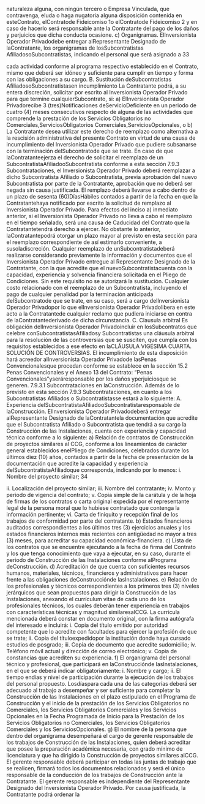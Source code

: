 naturaleza alguna, con ningún tercero o Empresa Vinculada, que contravenga, eluda o haga nugatoria
alguna disposición contenida en esteContrato, elContratode Fideicomiso 1o elContratode Fideicomiso 2
y en caso de hacerlo será responsable ante la Contratante del pago de los daños y perjuicios que dicha
conducta ocasione.
c) Organigramas. ElInversionista Operador Privadodebe entregar alRepresentante Designado de laContratante,
los organigramas de losSubcontratistas AfiliadosoSubcontratistas, indicando el personal que será asignado a
33

cada actividad conforme al programa respectivo establecido en el Contrato, mismo que deberá ser idóneo y
suficiente para cumplir en tiempo y forma con las obligaciones a su cargo.
B. Sustitución deSubcontratistas AfiliadosoSubcontratistasen incumplimiento
La Contratante podrá, a su entera discreción, solicitar por escrito al Inversionista Operador Privado para que termine
cualquierSubcontrato, si:
a) ElInversionista Operador Privadorecibe 3 (tres)Notificaciones deServicioDeficiente en un periodo de cuatro
(4) meses consecutivos respecto de alguna de las actividades que comprende la prestación de los Servicios
Obligatorios no Comerciales,ServiciosObligatorios Comerciales,ServiciosOpcionales, o
b) La Contratante desea utilizar este derecho de reemplazo como alternativa a la rescisión administrativa del
presente Contrato en virtud de una causa de incumplimiento del Inversionista Operador Privado que pudiere
subsanarse con la terminación delSubcontratode que se trate.
En caso de que laContratanteejerza el derecho de solicitar el reemplazo de un SubcontratistaAfiliadooSubcontratista
conforme a esta sección 7.9.3 Subcontrataciones, el Inversionista Operador Privado deberá reemplazar a dicho
Subcontratista Afiliado o Subcontratista, previa aprobación del nuevo Subcontratista por parte de la Contratante,
aprobación que no deberá ser negada sin causa justificada. El remplazo deberá llevarse a cabo dentro de un plazo de
sesenta (60)DíasHábiles contados a partir de la fecha en que la Contratantehaya notificado por escrito la solicitud de
remplazo al Inversionista Operador Privado. Para efectos del inciso a) inmediato anterior, si el Inversionista Operador
Privado no lleva a cabo el reemplazo en el tiempo señalado, será una causa de Caducidad del Contrato que la
Contratantetendrá derecho a ejercer. No obstante lo anterior, laContratantepodrá otorgar un plazo mayor al previsto en
esta sección para el reemplazo correspondiente de así estimarlo conveniente, a susoladiscreción.
Cualquier reemplazo de unSubcontratistadeberá realizarse considerando previamente la información y documentos que
el Inversionista Operador Privado entregue al Representante Designado de la Contratante, con la que acredite que el
nuevoSubcontratistacuenta con la capacidad, experiencia y solvencia financiera solicitada en el Pliego de Condiciones.
Sin este requisito no se autorizará la sustitución.
Cualquier costo relacionado con el reemplazo de un Subcontratista, incluyendo el pago de cualquier penalidad por la
terminación anticipada delSubcontratode que se trate, en su caso, será a cargo delInversionista Operador Privadopor
lo que elInversionista Operador Privadolibera en este acto a la Contratantede cualquier reclamo que pudiera iniciarse
en contra de laContratantederivado de dicha circunstancia.
C. Clausula arbitral
Es obligación delInversionista Operador Privadoincluir en losSubcontratos que celebre conSubcontratistasAfiliadosy
Subcontratistas una cláusula arbitral para la resolución de las controversias que se susciten, que cumpla con los
requisitos establecidos a ese efecto en laCLÁUSULA VIGÉSIMA CUARTA. SOLUCIÓN DE CONTROVERSIAS.
El incumplimiento de esta disposición hará acreedor alInversionista Operador Privadode lasPenas Convencionalesque
procedan conforme se establece en la sección 15.2 Penas Convencionales y el Anexo 13 del Contrato: “Penas
Convencionales”yseráresponsable por los daños yperjuiciosque se generen.
7.9.3.1 Subcontrataciones en laConstrucción.
Además de lo previsto en esta sección 7.9.3 Subcontrataciones, en cuanto a los Subcontratistas Afiliados o
Subcontratistasse estará a lo siguiente:
A. Experiencia delSubcontratistaAfiliadooSubcontratistaresponsable de laConstrucción.
ElInversionista Operador Privadodeberá entregar alRepresentante Designado de laContratantela documentación
que acredite que el Subcontratista Afiliado o Subcontratista que tendrá a su cargo la Construcción de las
Instalaciones, cuenta con experiencia y capacidad técnica conforme a lo siguiente:
a) Relación de contratos de Construcción de proyectos similares al CCG, conforme a los lineamientos de
carácter general establecidos enelPliego de Condiciones, celebrados durante los últimos diez (10) años,
contados a partir de la fecha de presentación de la documentación que acredite la capacidad y
experiencia delSubcontratistaAfiliadoque corresponda, indicando por lo menos:
i. Nombre del proyecto similar;
34

ii. Localización del proyecto similar;
iii. Nombre del contratante;
iv. Monto y periodo de vigencia del contrato;
v. Copia simple de la carátula y de la hoja de firmas de los contratos o carta original expedida por el
representante legal de la persona moral que lo hubiese contratado que contenga la información
pertinente;
vi. Carta de finiquito y recepción final de los trabajos de conformidad por parte del contratante.
b) Estados financieros auditados correspondientes a los últimos tres (3) ejercicios anuales y los estados
financieros internos más recientes con antigüedad no mayor a tres (3) meses, para acreditar su capacidad
económica-financiera.
c) Lista de los contratos que se encuentre ejecutando a la fecha de firma del Contrato y los que tenga
conocimiento que vaya a ejecutar, en su caso, durante el periodo de Construcción de las Instalaciones
conforme alPrograma deConstrucción.
d) Acreditación de que cuenta con suficientes recursos humanos, materiales, técnicos, financieros y
administrativos para hacer frente a las obligaciones deConstrucciónde lasInstalaciones.
e) Relación de los profesionales y técnicos correspondientes a los primeros tres (3) niveles jerárquicos que
sean propuestos para dirigir la Construcción de las Instalaciones, anexando el currículum vitae de cada
uno de los profesionales técnicos, los cuales deberán tener experiencia en trabajos con características
técnicas y magnitud similaresalCCG. La curricula mencionada deberá constar en documento original, con
la firma autógrafa del interesado e incluirá:
i. Copia del título emitido por autoridad competente que lo acredite con facultades para ejercer la
profesión de que se trate;
ii. Copia del títuloexpedidopor la institución donde haya cursado estudios de posgrado;
iii. Copia de documento que acredite sudomicilio;
iv. Teléfono móvil actual y dirección de correo electrónico;
v. Copia de constancias que acrediten su experiencia.
f) El organigrama del personal técnico y profesional, que participará en laConstrucciónde lasInstalaciones,
en el que se deberá indicar obligatoriamente:
i. Nombre y cargo;
ii. El tiempo endías y nivel de participación durante la ejecución de los trabajos del personal propuesto.
Losdíaspara cada una de las categorías deberá ser adecuado al trabajo a desempeñar y ser suficiente
para completar la Construcción de las Instalaciones en el plazo estipulado en el Programa de
Construcción y el inicio de la prestación de los Servicios Obligatorios no Comerciales, los Servicios
Obligatorios Comerciales y los Servicios Opcionales en la Fecha Programada de Inicio para la
Prestación de los Servicios Obligatorios no Comerciales, los Servicios Obligatorios Comerciales y los
ServiciosOpcionales.
g) El nombre de la persona que dentro del organigrama desempeñará el cargo de gerente responsable de
los trabajos de Construcción de las Instalaciones, quien deberá acreditar que posee la preparación
académica necesaria, con grado mínimo de licenciatura y que ha dirigido la Construcción de proyectos
similares alCCG. El gerente responsable deberá participar en todas las juntas de trabajo que se realicen,
firmará todos los documentos relacionados y será el único responsable de la conducción de los trabajos
de Construcción ante la Contratante. El gerente responsable es independiente del Representante
Designado del Inversionista Operador Privado. Por causa justificada, la Contratante podrá ordenar la
